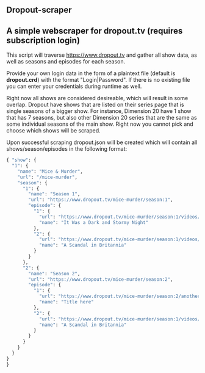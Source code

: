 ## Dropout-scraper

**A simple webscraper for dropout.tv (requires subscription login)**
---
This script will traverse https://www.dropout.tv and gather all show data, 
as well as seasons and episodes for each season.

Provide your own login data in the form of a plaintext file (default is 
**dropout.crd**) with the format "Login|Password". If there is no existing file 
you can enter your credentials during runtime as well.

Right now all shows are considered desireable, which will result in some 
overlap. Dropout have shows that are listed on their series page that is 
single seasons of a bigger show. For instance, Dimension 20 have 1 show 
that has 7 seasons, but also other Dimension 20 series that are the same 
as some individual seasons of the main show. Right now you cannot pick and
choose which shows will be scraped.

Upon successful scraping dropout.json will be created which will contain all
shows/season/episodes in the following format:

```python
{ "show": {
  "1": {
    "name": "Mice & Murder", 
    "url": "/mice-murder", 
    "season": {
      "1": {
        "name": "Season 1", 
        "url": "https://www.dropout.tv/mice-murder/season:1", 
        "episode": {
          "1": {
            "url": "https://www.dropout.tv/mice-murder/season:1/videos/it-was-a-dark-and-stormy-night", 
            "name": "It Was a Dark and Stormy Night"
          }, 
          "2": {
            "url": "https://www.dropout.tv/mice-murder/season:1/videos/a-scandal-in-britannia", 
            "name": "A Scandal in Britannia"
          }
        }
      },
      "2": {
        "name": "Season 2", 
        "url": "https://www.dropout.tv/mice-murder/season:2", 
        "episode": {
          "1": {
            "url": "https://www.dropout.tv/mice-murder/season:2/another-season-url/episode1", 
            "name": "Title here"
          }, 
          "2": {
            "url": "https://www.dropout.tv/mice-murder/season:1/videos/a-scandal-in-britannia", 
            "name": "A Scandal in Britannia"
          }
        }
      }
    }
  }
}
}
```

